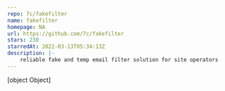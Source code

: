 ```yaml
---
repo: 7c/fakefilter
name: fakefilter
homepage: NA
url: https://github.com/7c/fakefilter
stars: 238
starredAt: 2022-03-13T05:34:13Z
description: |-
    reliable fake and temp email filter solution for site operators
---
```


[object Object]
